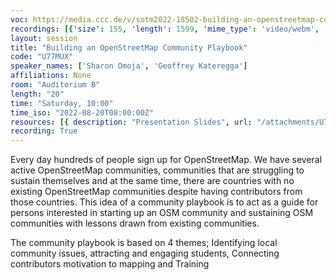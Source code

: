 ```yaml
---
voc: https://media.ccc.de/v/sotm2022-18502-building-an-openstreetmap-community-playbook
recordings: [{'size': 155, 'length': 1599, 'mime_type': 'video/webm', 'language': 'eng', 'filename': 'sotm2022-18502-eng-Building_an_OpenStreetMap_Community_Playbook_webm-hd.webm', 'state': 'new', 'folder': 'webm-hd', 'high_quality': True, 'width': 1920, 'height': 1080, 'updated_at': '2022-09-29T23:07:29.945+02:00', 'recording_url': 'https://cdn.media.ccc.de/events/sotm/2022/webm-hd/sotm2022-18502-eng-Building_an_OpenStreetMap_Community_Playbook_webm-hd.webm', 'url': 'https://api.media.ccc.de/public/recordings/62025', 'event_url': 'https://api.media.ccc.de/public/events/1d1ee80e-c6f4-570a-a58f-96b6dfe023ed', 'conference_url': 'https://api.media.ccc.de/public/conferences/sotm2022'}, {'size': 70, 'length': 1599, 'mime_type': 'video/webm', 'language': 'eng', 'filename': 'sotm2022-18502-eng-Building_an_OpenStreetMap_Community_Playbook_webm-sd.webm', 'state': 'new', 'folder': 'webm-sd', 'high_quality': False, 'width': 720, 'height': 576, 'updated_at': '2022-09-29T22:42:06.077+02:00', 'recording_url': 'https://cdn.media.ccc.de/events/sotm/2022/webm-sd/sotm2022-18502-eng-Building_an_OpenStreetMap_Community_Playbook_webm-sd.webm', 'url': 'https://api.media.ccc.de/public/recordings/62021', 'event_url': 'https://api.media.ccc.de/public/events/1d1ee80e-c6f4-570a-a58f-96b6dfe023ed', 'conference_url': 'https://api.media.ccc.de/public/conferences/sotm2022'}, {'size': 50, 'length': 1599, 'mime_type': 'video/mp4', 'language': 'eng', 'filename': 'sotm2022-18502-eng-Building_an_OpenStreetMap_Community_Playbook_sd.mp4', 'state': 'new', 'folder': 'h264-sd', 'high_quality': False, 'width': 720, 'height': 576, 'updated_at': '2022-09-29T22:21:56.236+02:00', 'recording_url': 'https://cdn.media.ccc.de/events/sotm/2022/h264-sd/sotm2022-18502-eng-Building_an_OpenStreetMap_Community_Playbook_sd.mp4', 'url': 'https://api.media.ccc.de/public/recordings/62016', 'event_url': 'https://api.media.ccc.de/public/events/1d1ee80e-c6f4-570a-a58f-96b6dfe023ed', 'conference_url': 'https://api.media.ccc.de/public/conferences/sotm2022'}, {'size': 24, 'length': 1587, 'mime_type': 'audio/mpeg', 'language': 'eng', 'filename': 'sotm2022-18502-eng-Building_an_OpenStreetMap_Community_Playbook_mp3.mp3', 'state': 'new', 'folder': 'mp3', 'high_quality': False, 'width': 0, 'height': 0, 'updated_at': '2022-09-29T22:19:52.399+02:00', 'recording_url': 'https://cdn.media.ccc.de/events/sotm/2022/mp3/sotm2022-18502-eng-Building_an_OpenStreetMap_Community_Playbook_mp3.mp3', 'url': 'https://api.media.ccc.de/public/recordings/62014', 'event_url': 'https://api.media.ccc.de/public/events/1d1ee80e-c6f4-570a-a58f-96b6dfe023ed', 'conference_url': 'https://api.media.ccc.de/public/conferences/sotm2022'}, {'size': 126, 'length': 1599, 'mime_type': 'video/mp4', 'language': 'eng', 'filename': 'sotm2022-18502-eng-Building_an_OpenStreetMap_Community_Playbook_hd.mp4', 'state': 'new', 'folder': 'h264-hd', 'high_quality': True, 'width': 1920, 'height': 1080, 'updated_at': '2022-09-29T22:17:40.848+02:00', 'recording_url': 'https://cdn.media.ccc.de/events/sotm/2022/h264-hd/sotm2022-18502-eng-Building_an_OpenStreetMap_Community_Playbook_hd.mp4', 'url': 'https://api.media.ccc.de/public/recordings/62012', 'event_url': 'https://api.media.ccc.de/public/events/1d1ee80e-c6f4-570a-a58f-96b6dfe023ed', 'conference_url': 'https://api.media.ccc.de/public/conferences/sotm2022'}]
layout: session
title: "Building an OpenStreetMap Community Playbook"
code: "U77MUX"
speaker_names: ['Sharon Omoja', 'Geoffrey Kateregga']
affiliations: None
room: "Auditorium B"
length: "20"
time: "Saturday, 10:00"
time_iso: "2022-08-20T08:00:00Z"
resources: [{ description: "Presentation Slides", url: "/attachments/U77MUX_Building_an_OpenStreetMap_Community_Playbook_SotM__G0iONd5.pdf" }]
recording: True
---
```


Every day hundreds of people sign up for OpenStreetMap. We have several active OpenStreetMap communities, communities that are struggling to sustain themselves and at the same time,  there are countries with no existing OpenStreetMap communities despite having contributors from those countries. 
This idea of a community playbook is to act as a guide for persons interested in starting up an OSM community and sustaining OSM communities with  lessons drawn from existing communities.

The community playbook is based on 4 themes; Identifying local community issues, attracting and engaging students, Connecting contributors motivation to mapping and Training

